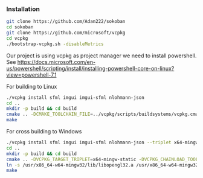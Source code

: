 ### Installation
```sh
git clone https://github.com/Adan222/sokoban
cd sokoban
git clone https://github.com/microsoft/vcpkg
cd vcpkg
./bootstrap-vcpkg.sh -disableMetrics
```
Our project is using vcpkg as project manager we need to install powershell. See https://docs.microsoft.com/en-us/powershell/scripting/install/installing-powershell-core-on-linux?view=powershell-7.1



For building to Linux
```sh
./vcpkg install sfml imgui imgui-sfml nlohmann-json
cd ..
mkdir -p build && cd build
cmake .. -DCMAKE_TOOLCHAIN_FILE=../vcpkg/scripts/buildsystems/vcpkg.cmake
make
```
For cross building to Windows
```sh
./vcpkg install sfml imgui imgui-sfml nlohmann-json --triplet x64-mingw-static
cd ..
mkdir -p build && cd build
cmake .. -DVCPKG_TARGET_TRIPLET=x64-mingw-static -DVCPKG_CHAINLOAD_TOOLCHAIN_FILE=<absolute path to sokoban dir>/toolchain-mingw-x64.cmake -DVCPKG_APPLOCAL_DEPS=OFF        
ln -s /usr/x86_64-w64-mingw32/lib/libopengl32.a /usr/x86_64-w64-mingw32/lib/libOpenGL32.a
make
```
